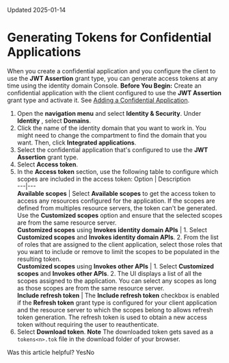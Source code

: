 Updated 2025-01-14
# Generating Tokens for Confidential Applications
When you create a confidential application and you configure the client to use the **JWT Assertion** grant type, you can generate access tokens at any time using the identity domain Console.
**Before You Begin:**
Create an confidential application with the client configured to use the **JWT Assertion** grant type and activate it. See [Adding a Confidential Application](https://docs.oracle.com/en-us/iaas/Content/Identity/applications/add-confidential-application.htm#add-confidential-application "Confidential applications run on a protected server.").
  1. Open the **navigation menu** and select **Identity & Security**. Under **Identity** , select **Domains**.
  2. Click the name of the identity domain that you want to work in. You might need to change the compartment to find the domain that you want. Then, click **Integrated applications**.
  3. Select the confidential application that's configured to use the **JWT Assertion** grant type.
  4. Select **Access token**.
  5. In the **Access token** section, use the following table to configure which scopes are included in the access token:
Option | Description  
---|---  
**Available scopes** |  Select **Available scopes** to get the access token to access any resources configured for the application.  If the scopes are defined from multiples resource servers, the token can't be generated. Use the **Customized scopes** option and ensure that the selected scopes are from the same resource server.  
**Customized scopes** using **Invokes identity domain APIs** | 
    1. Select **Customized scopes** and **Invokes identity domain APIs**.
    2. From the list of roles that are assigned to the client application, select those roles that you want to include or remove to limit the scopes to be populated in the resulting token.  
**Customized scopes** using **Invokes other APIs** | 
    1. Select **Customized scopes** and **Invokes other APIs**.
    2. The UI displays a list of all the scopes assigned to the application. You can select any scopes as long as those scopes are from the same resource server.  
**Include refresh token** |  The **Include refresh token** checkbox is enabled if the **Refresh token** grant type is configured for your client application and the resource server to which the scopes belong to allows refresh token generation. The refresh token is used to obtain a new access token without requiring the user to reauthenticate.  
  6. Select **Download token**.
**Note** The downloaded token gets saved as a `tokens<n>.tok` file in the download folder of your browser.


Was this article helpful?
YesNo

